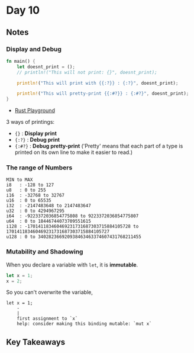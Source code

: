 # Day 10

## Notes

### Display and Debug

```rust
fn main() {
    let doesnt_print = ();
    // println!("This will not print: {}", doesnt_print);

    println!("This will print with {{:?}} : {:?}", doesnt_print);

    println!("This will pretty-print {{:#?}} : {:#?}", doesnt_print);
}
```

- [Rust Playground](https://play.rust-lang.org/?version=stable&mode=debug&edition=2021&gist=8ce47f755e816b0c0a554a1e58adef54)

3 ways of printings:

- `{}` : **Display print**
- `{:?}` : **Debug print**
- `{:#?}` : **Debug pretty-print** ('Pretty' means that each part of a type is printed on its own line to make it easier to read.)

### The range of Numbers

```text
MIN to MAX
i8   : -128 to 127
u8   : 0 to 255
i16  : -32768 to 32767
u16  : 0 to 65535
i32  : -2147483648 to 2147483647
u32  : 0 to 4294967295
i64  : -9223372036854775808 to 9223372036854775807
u64  : 0 to 18446744073709551615
i128 : -170141183460469231731687303715884105728 to 170141183460469231731687303715884105727
u128 : 0 to 340282366920938463463374607431768211455
```

### Mutability and Shadowing

When you declare a variable with `let`, it is **immutable**.

```rust
let x = 1;
x = 2;
```

So you can't overwrite the variable,

```text
let x = 1;
    -
    |
    first assignment to `x`
    help: consider making this binding mutable: `mut x`
```

## Key Takeaways
